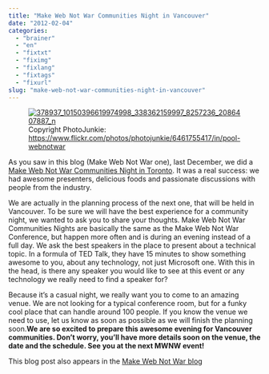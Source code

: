 ```yaml
---
title: "Make Web Not War Communities Night in Vancouver"
date: "2012-02-04"
categories: 
  - "brainer"
  - "en"
  - "fixtxt"
  - "fiximg"
  - "fixlang"
  - "fixtags"
  - "fixurl"
slug: "make-web-not-war-communities-night-in-vancouver"
---
```


<figure>

[](http://fred.dev/content/uploads/2012/02/378937_10150396619974998_338362159997_8257236_2086407887_n.jpg)

<figcaption>

[![](images/378937_10150396619974998_338362159997_8257236_2086407887_n.jpg "378937_10150396619974998_338362159997_8257236_2086407887_n")](http://fred.dev/content/uploads/2012/02/378937_10150396619974998_338362159997_8257236_2086407887_n.jpg) Copyright PhotoJunkie: https://www.flickr.com/photos/photojunkie/6461755417/in/pool-webnotwar

</figcaption>

</figure>

As you saw in this blog (Make Web Not War one), last December, we did a [Make Web Not War Communities Night in Toronto](https://www.webnotwar.ca/make-web-not-war-community-night-in-toronto/). It was a real success: we had awesome presenters, delicious foods and passionate discussions with people from the industry.

We are actually in the planning process of the next one, that will be held in Vancouver. To be sure we will have the best experience for a community night, we wanted to ask you to share your thoughts. Make Web Not War Communities Nights are basically the same as the Make Web Not War Conference, but happen more often and is during an evening instead of a full day. We ask the best speakers in the place to present about a technical topic. In a formula of TED Talk, they have 15 minutes to show something awesome to you, about any technology, not just Microsoft one. With this in the head, is there any speaker you would like to see at this event or any technology we really need to find a speaker for?

Because it’s a casual night, we really want you to come to an amazing venue. We are not looking for a typical conference room, but for a funky cool place that can handle around 100 people. If you know the venue we need to use, let us know as soon as possible as we will finish the planning soon.**We are so excited to prepare this awesome evening for Vancouver communities. Don’t worry, you’ll have more details soon on the venue, the date and the schedule. See you at the next MWNW event!**

This blog post also appears in the [Make Web Not War blog](https://webnotwar.ca/)
